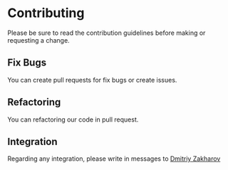 # Contributing

Please be sure to read the contribution guidelines before making or requesting a change.

## Fix Bugs

You can create pull requests for fix bugs or create issues.

## Refactoring

You can refactoring our code in pull request.

## Integration


Regarding any integration, please write in messages to [Dmitriy Zakharov](mailto:forsocials@mail.ru?subject=[GitHub]%20base64coder%20-%20integration)
